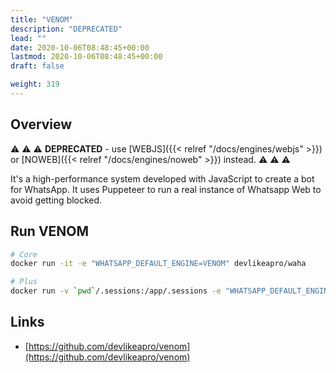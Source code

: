 ```yaml
---
title: "VENOM"
description: "DEPRECATED"
lead: ""
date: 2020-10-06T08:48:45+00:00
lastmod: 2020-10-06T08:48:45+00:00
draft: false

weight: 319
---
```


## Overview
⚠️ ⚠️ ⚠️
**DEPRECATED** - use
[WEBJS]({{< relref "/docs/engines/webjs" >}}) or
[NOWEB]({{< relref "/docs/engines/noweb" >}})
instead.
⚠️ ⚠️ ⚠️

It's a high-performance system developed with JavaScript to create a bot for WhatsApp.
It uses Puppeteer to run a real instance of Whatsapp Web to avoid getting blocked.

## Run VENOM

```bash
# Core
docker run -it -e "WHATSAPP_DEFAULT_ENGINE=VENOM" devlikeapro/waha

# Plus
docker run -v `pwd`/.sessions:/app/.sessions -e "WHATSAPP_DEFAULT_ENGINE=VENOM" devlikeapro/waha-plus
```

## Links

- [https://github.com/devlikeapro/venom](https://github.com/devlikeapro/venom)

